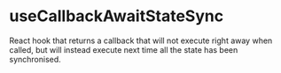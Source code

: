 # useCallbackAwaitStateSync
React hook that returns a callback that will not execute right away when called, but will instead execute next time all the state has been synchronised.
